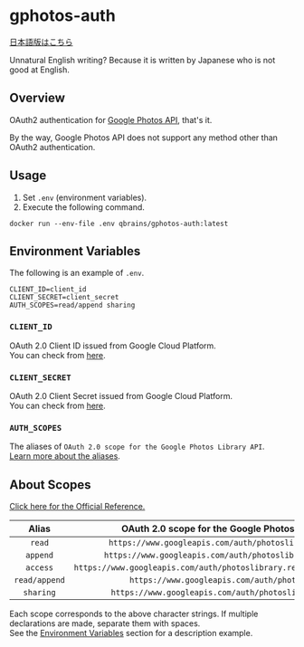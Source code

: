 # gphotos-auth

[日本語版はこちら](./README.ja.md)

Unnatural English writing? Because it is written by Japanese who is not good at English.

## Overview

OAuth2 authentication for [Google Photos API](https://developers.google.com/photos), that's it.

By the way, Google Photos API does not support any method other than OAuth2 authentication.

## Usage

1. Set `.env` (environment variables).
2. Execute the following command.

```command-line
docker run --env-file .env qbrains/gphotos-auth:latest
```

## Environment Variables

The following is an example of `.env`.

```.env
CLIENT_ID=client_id
CLIENT_SECRET=client_secret
AUTH_SCOPES=read/append sharing
```

### `CLIENT_ID`

OAuth 2.0 Client ID issued from Google Cloud Platform.  
You can check from [here](https://console.cloud.google.com/apis/credentials).

### `CLIENT_SECRET`

OAuth 2.0 Client Secret issued from Google Cloud Platform.  
You can check from [here](https://console.cloud.google.com/apis/credentials).

### `AUTH_SCOPES`

The aliases of `OAuth 2.0 scope for the Google Photos Library API`.  
[Learn more about the aliases](#auth-scopes).

## About Scopes

[Click here for the Official Reference.](https://developers.google.com/photos/library/guides/authentication-authorization#OAuth2Authorizing)

|     Alias     |            OAuth 2.0 scope for the Google Photos Library API            |
| :-----------: | :---------------------------------------------------------------------: |
|    `read`     |        `https://www.googleapis.com/auth/photoslibrary.readonly`         |
|   `append`    |       `https://www.googleapis.com/auth/photoslibrary.appendonly`        |
|   `access`    | `https://www.googleapis.com/auth/photoslibrary.readonly.appcreateddata` |
| `read/append` |             `https://www.googleapis.com/auth/photoslibrary`             |
|   `sharing`   |         `https://www.googleapis.com/auth/photoslibrary.sharing`         |

Each scope corresponds to the above character strings. If multiple declarations are made, separate them with spaces.  
See the [Environment Variables](#environment-variables) section for a description example.
